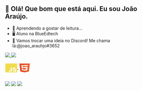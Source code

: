 ## 👋 Olá! Que bom que está aqui. Eu sou João Araújo. 

- 📖  Aprendendo a gostar de leitura...
- 🖥️  Aluno na BlueEdtech
- 💬  Vamos trocar uma ideia no Discord! Me chama lá:@joao_arauhjo#3652

<div>
  <a href="https://github.com/joao-arauhjo">
  <img height="180em" src="https://github-readme-stats.vercel.app/api?username=joao-arauhjo&show_icons=true&theme=yeblu&include_all_commits=true&count_private=true"/>
  <img height="180em" src="https://github-readme-stats.vercel.app/api/top-langs/?username=joao-arauhjo&layout=compact&langs_count=7&theme=yeblu"/>
</div>
  <div style="display: inline_block"><br>
  <img align="center" alt="Joao-Js" height="30" width="40" src="https://raw.githubusercontent.com/devicons/devicon/master/icons/javascript/javascript-plain.svg">
  <img align="center" alt="Joao-HTML" height="30" width="40" src="https://raw.githubusercontent.com/devicons/devicon/master/icons/html5/html5-original.svg">  
</div>
  
## 
  
  <div> 
 <a href="https://api.whatsapp.com/send?phone=5598984004138" target="_blank"><img src="https://img.shields.io/badge/WhatsApp-25D366?style=for-the-badge&logo=whatsapp&logoColor=white" target="_blank"></a>
  <a href = "mailto:joao.arauhjo1@gmail.com"><img src="https://img.shields.io/badge/Gmail-D14836?style=for-the-badge&logo=gmail&logoColor=white" target="_blank"></a>
  <a href="https://www.linkedin.com/in/jo%C3%A3o-ara%C3%BAjo-52b91412a/" target="_blank"><img src="https://img.shields.io/badge/-LinkedIn-%230077B5?style=for-the-badge&logo=linkedin&logoColor=white" target="_blank"></a> 
